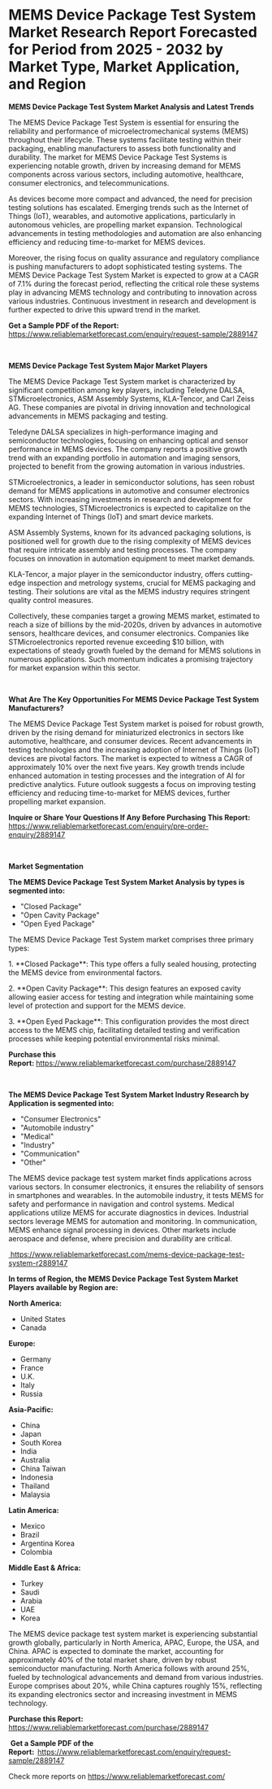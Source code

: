 <p><h1>MEMS Device Package Test System Market Research Report Forecasted for Period from 2025 -  2032 by Market Type, Market Application, and Region</h1></p><p><strong>MEMS Device Package Test System Market Analysis and Latest Trends</strong></p>
<p><p>The MEMS Device Package Test System is essential for ensuring the reliability and performance of microelectromechanical systems (MEMS) throughout their lifecycle. These systems facilitate testing within their packaging, enabling manufacturers to assess both functionality and durability. The market for MEMS Device Package Test Systems is experiencing notable growth, driven by increasing demand for MEMS components across various sectors, including automotive, healthcare, consumer electronics, and telecommunications.</p><p>As devices become more compact and advanced, the need for precision testing solutions has escalated. Emerging trends such as the Internet of Things (IoT), wearables, and automotive applications, particularly in autonomous vehicles, are propelling market expansion. Technological advancements in testing methodologies and automation are also enhancing efficiency and reducing time-to-market for MEMS devices.</p><p>Moreover, the rising focus on quality assurance and regulatory compliance is pushing manufacturers to adopt sophisticated testing systems. The MEMS Device Package Test System Market is expected to grow at a CAGR of 7.1% during the forecast period, reflecting the critical role these systems play in advancing MEMS technology and contributing to innovation across various industries. Continuous investment in research and development is further expected to drive this upward trend in the market.</p></p>
<p><strong>Get a Sample PDF of the Report:&nbsp;</strong> <a href="https://www.reliablemarketforecast.com/enquiry/request-sample/2889147?utm_campaign=2333&utm_medium=2&utm_source=Github&utm_content=ia&utm_term=14032025&utm_id=mems-device-package-test-system">https://www.reliablemarketforecast.com/enquiry/request-sample/2889147</a></p>
<p>&nbsp;</p>
<p><strong>MEMS Device Package Test System Major Market Players</strong></p>
<p><p>The MEMS Device Package Test System market is characterized by significant competition among key players, including Teledyne DALSA, STMicroelectronics, ASM Assembly Systems, KLA-Tencor, and Carl Zeiss AG. These companies are pivotal in driving innovation and technological advancements in MEMS packaging and testing.</p><p>Teledyne DALSA specializes in high-performance imaging and semiconductor technologies, focusing on enhancing optical and sensor performance in MEMS devices. The company reports a positive growth trend with an expanding portfolio in automation and imaging sensors, projected to benefit from the growing automation in various industries.</p><p>STMicroelectronics, a leader in semiconductor solutions, has seen robust demand for MEMS applications in automotive and consumer electronics sectors. With increasing investments in research and development for MEMS technologies, STMicroelectronics is expected to capitalize on the expanding Internet of Things (IoT) and smart device markets.</p><p>ASM Assembly Systems, known for its advanced packaging solutions, is positioned well for growth due to the rising complexity of MEMS devices that require intricate assembly and testing processes. The company focuses on innovation in automation equipment to meet market demands.</p><p>KLA-Tencor, a major player in the semiconductor industry, offers cutting-edge inspection and metrology systems, crucial for MEMS packaging and testing. Their solutions are vital as the MEMS industry requires stringent quality control measures.</p><p>Collectively, these companies target a growing MEMS market, estimated to reach a size of billions by the mid-2020s, driven by advances in automotive sensors, healthcare devices, and consumer electronics. Companies like STMicroelectronics reported revenue exceeding $10 billion, with expectations of steady growth fueled by the demand for MEMS solutions in numerous applications. Such momentum indicates a promising trajectory for market expansion within this sector.</p></p>
<p>&nbsp;</p>
<p><strong>What Are The Key Opportunities For MEMS Device Package Test System Manufacturers?</strong></p>
<p><p>The MEMS Device Package Test System market is poised for robust growth, driven by the rising demand for miniaturized electronics in sectors like automotive, healthcare, and consumer devices. Recent advancements in testing technologies and the increasing adoption of Internet of Things (IoT) devices are pivotal factors. The market is expected to witness a CAGR of approximately 10% over the next five years. Key growth trends include enhanced automation in testing processes and the integration of AI for predictive analytics. Future outlook suggests a focus on improving testing efficiency and reducing time-to-market for MEMS devices, further propelling market expansion.</p></p>
<p><strong>Inquire or Share Your Questions If Any Before Purchasing This Report:</strong> <a href="https://www.reliablemarketforecast.com/enquiry/pre-order-enquiry/2889147?utm_campaign=2333&utm_medium=2&utm_source=Github&utm_content=ia&utm_term=14032025&utm_id=mems-device-package-test-system">https://www.reliablemarketforecast.com/enquiry/pre-order-enquiry/2889147</a></p>
<p>&nbsp;</p>
<p><strong>Market Segmentation</strong></p>
<p><strong>The MEMS Device Package Test System Market Analysis by types is segmented into:</strong></p>
<p><ul><li>"Closed Package"</li><li>"Open Cavity Package"</li><li>"Open Eyed Package"</li></ul></p>
<p><p>The MEMS Device Package Test System market comprises three primary types: </p><p>1. **Closed Package**: This type offers a fully sealed housing, protecting the MEMS device from environmental factors. </p><p>2. **Open Cavity Package**: This design features an exposed cavity allowing easier access for testing and integration while maintaining some level of protection and support for the MEMS device.</p><p>3. **Open Eyed Package**: This configuration provides the most direct access to the MEMS chip, facilitating detailed testing and verification processes while keeping potential environmental risks minimal.</p></p>
<p><strong>Purchase this Report:&nbsp;</strong><a href="https://www.reliablemarketforecast.com/purchase/2889147?utm_campaign=2333&utm_medium=2&utm_source=Github&utm_content=ia&utm_term=14032025&utm_id=mems-device-package-test-system">https://www.reliablemarketforecast.com/purchase/2889147</a></p>
<p>&nbsp;</p>
<p><strong>The MEMS Device Package Test System Market Industry Research by Application is segmented into:</strong></p>
<p><ul><li>"Consumer Electronics"</li><li>"Automobile industry"</li><li>"Medical"</li><li>"Industry"</li><li>"Communication"</li><li>"Other"</li></ul></p>
<p><p>The MEMS device package test system market finds applications across various sectors. In consumer electronics, it ensures the reliability of sensors in smartphones and wearables. In the automobile industry, it tests MEMS for safety and performance in navigation and control systems. Medical applications utilize MEMS for accurate diagnostics in devices. Industrial sectors leverage MEMS for automation and monitoring. In communication, MEMS enhance signal processing in devices. Other markets include aerospace and defense, where precision and durability are critical.</p></p>
<p><a href="https://www.reliablemarketforecast.com/mems-device-package-test-system-r2889147?utm_campaign=2333&utm_medium=2&utm_source=Github&utm_content=ia&utm_term=14032025&utm_id=mems-device-package-test-system">&nbsp;https://www.reliablemarketforecast.com/mems-device-package-test-system-r2889147</a></p>
<p><strong>In terms of Region, the MEMS Device Package Test System Market Players available by Region are:</strong></p>
<p>
    <p> <strong> North America: </strong>
        <ul>
            <li>United States</li>
            <li>Canada</li>
        </ul>
        </p> 
    <p> <strong> Europe: </strong>
        <ul>
            <li>Germany</li>
            <li>France</li>
            <li>U.K.</li>
            <li>Italy</li>
            <li>Russia</li>
        </ul>
        </p> 
    <p> <strong> Asia-Pacific: </strong>
        <ul>
            <li>China</li>
            <li>Japan</li>
            <li>South Korea</li>
            <li>India</li>
            <li>Australia</li>
            <li>China Taiwan</li>
            <li>Indonesia</li>
            <li>Thailand</li>
            <li>Malaysia</li>
        </ul>
        </p> 
    <p> <strong> Latin America: </strong>
        <ul>
            <li>Mexico</li>
            <li>Brazil</li>
            <li>Argentina Korea</li>
            <li>Colombia</li>
        </ul>
        </p> 
    <p> <strong> Middle East & Africa: </strong>
        <ul>
            <li>Turkey</li>
            <li>Saudi</li>
            <li>Arabia</li>
            <li>UAE</li>
            <li>Korea</li>
        </ul>
    </p>
    </p>
<p><p>The MEMS device package test system market is experiencing substantial growth globally, particularly in North America, APAC, Europe, the USA, and China. APAC is expected to dominate the market, accounting for approximately 40% of the total market share, driven by robust semiconductor manufacturing. North America follows with around 25%, fueled by technological advancements and demand from various industries. Europe comprises about 20%, while China captures roughly 15%, reflecting its expanding electronics sector and increasing investment in MEMS technology.</p></p>
<p><strong>Purchase this Report: </strong><a href="https://www.reliablemarketforecast.com/purchase/2889147?utm_campaign=2333&utm_medium=2&utm_source=Github&utm_content=ia&utm_term=14032025&utm_id=mems-device-package-test-system">https://www.reliablemarketforecast.com/purchase/2889147</a></p>
<p>&nbsp;<strong>Get a Sample PDF of the Report:&nbsp;&nbsp;</strong><a href="https://www.reliablemarketforecast.com/enquiry/request-sample/2889147?utm_campaign=2333&utm_medium=2&utm_source=Github&utm_content=ia&utm_term=14032025&utm_id=mems-device-package-test-system">https://www.reliablemarketforecast.com/enquiry/request-sample/2889147</a></p>
<p><strong></strong></p>
<p>Check more reports on <a href="https://www.reliablemarketforecast.com/?utm_campaign=2333&utm_medium=2&utm_source=Github&utm_content=ia&utm_term=14032025&utm_id=mems-device-package-test-system">https://www.reliablemarketforecast.com/</a></p>